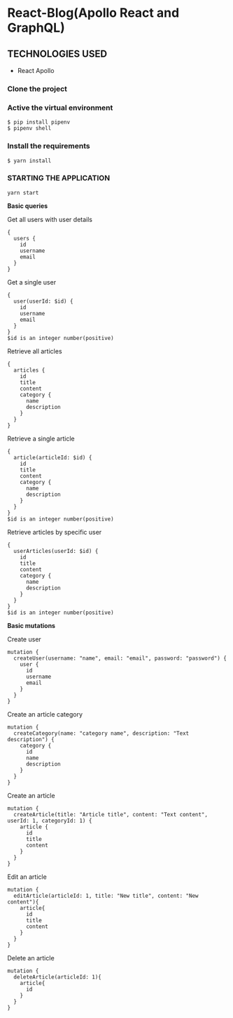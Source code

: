 # React-Blog(Apollo React and GraphQL)

## TECHNOLOGIES USED
- React Apollo

### Clone the project

### Active the virtual environment
```
$ pip install pipenv
$ pipenv shell
```

### Install the requirements
```
$ yarn install
```

### STARTING THE APPLICATION

```
yarn start
```

**Basic queries**

Get all users with user details
```
{
  users {
    id
    username
    email
  }
}
```

Get a single user
```
{
  user(userId: $id) {
    id
    username
    email
  }
}
$id is an integer number(positive)
```

Retrieve all articles
```
{
  articles {
    id
    title
    content
    category {
      name
      description
    }
  }
}
```

Retrieve a single article
```
{
  article(articleId: $id) {
    id
    title
    content
    category {
      name
      description
    }
  }
}
$id is an integer number(positive)
```

Retrieve articles by specific user
```
{
  userArticles(userId: $id) {
    id
    title
    content
    category {
      name
      description
    }
  }
}
$id is an integer number(positive)
```

**Basic mutations**

Create user
```
mutation {
  createUser(username: "name", email: "email", password: "password") {
    user {
      id
      username
      email
    }
  }
}
```

Create an article category
```
mutation {
  createCategory(name: "category name", description: "Text description") {
    category {
      id
      name
      description
    }
  }
}
```

Create an article
```
mutation {
  createArticle(title: "Article title", content: "Text content", userId: 1, categoryId: 1) {
    article {
      id
      title
      content
    }
  }
}
```

Edit an article
```
mutation {
  editArticle(articleId: 1, title: "New title", content: "New content"){
    article{
      id
      title
      content
    }
  }
}
```

Delete an article
```
mutation {
  deleteArticle(articleId: 1){
    article{
      id
    }
  }
}
```
